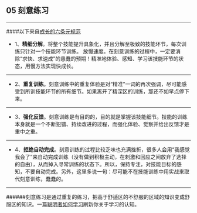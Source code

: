 ## 05 刻意练习

----------
####以下来自[成长的六条元规范](http://blog.hiddenwangcc.com/archives/2768)
- 1、**精细分解**。将整个技能提升具象化，并且分解至极致的技能环节，每次训练只针对一个技能环节训练。
放慢速度。在刻意训练的过程中，一定要消除“求快、求速成”的愚蠢的预期！精准地体验、感知、学习该技能环节的状态，用慢方法实现快成长。

---
- 2、**重复训练**。刻意训练中的重复体验是对“精准”一词的再次强调，尽可能感受到所训技能环节的所有细节。如果离开了精深区的训练，那还不如早点停下来。

---
- 3、**强化反馈**。刻意训练是有目的的，目的就是掌握该技能细节。技能的训练本身就是一个不断犯错、持续改进的过程，而强化体验、觉察并给出反馈才是重中之重。

---
- 4、**拒绝自动完成**。刻意训练的过程比较乏味也充满挫折，很多人会用“我感觉我会了”来自动完成训练（没有做到积极主动，在刺激和回应之间放弃了选择的自由），从而掉入寻常训练的状态下。所以，保持专注，对技能目标的感知，不要自动完成。另外，这里多说一句：尽可能不在技能训练中用实战来取代刻意训练，蠢蠢的。

---
######刻意练习是通过重复的练习，把高于舒适区的不舒服的区域的知识变成舒服区的知识。一篇[聪明者如何学习](http://mp.weixin.qq.com/s/YDmWr4zavNH5cTZXR5iWZQ)刷新你关于学习的认知。